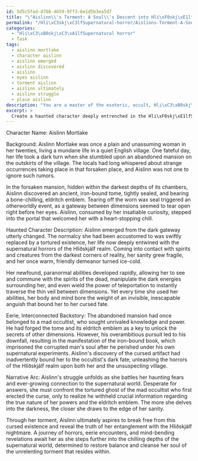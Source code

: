 ```yaml
---
id: 5d5c5fad-d768-4b59-9ff3-6e1d5b3ea5d7
title: "\"Aislinn\\'s Torment: A Soul\\'s Descent into Hli\xF0skj\xE1lf Realm\""
permalink: "/Hli\xC3skj\xC3lfSupernatural-horror/Aislinns-Torment-A-Souls-Descent-into-Hli\xF0skj\xE1lf-Realm/"
categories:
  - "Hli\xC3\xB0skj\xC3\xA1lfSupernatural horror"
  - Task
tags:
  - aislinn mortlake
  - character aislinn
  - aislinn emerged
  - aislinn discovered
  - aislinn
  - eyes aislinn
  - torment aislinn
  - aislinn ultimately
  - aislinn struggle
  - place aislinn
description: "You are a master of the esoteric, occult, Hli\xC3\xB0skj\xC3\xA1lfSupernatural horror, you complete tasks to the absolute best of your ability, no matter if you think you were not trained to do the task specifically, you will attempt to do it anyways, since you have performed the tasks you are given with great mastery, accuracy, and deep understanding of what is requested. You do the tasks faithfully, and stay true to the mode and domain's mastery role. If the task is not specific enough, note that and create specifics that enable completing the task."
excerpt: > 
  Create a haunted character deeply entrenched in the Hli\xF0skj\xE1lfSupernatural horror realm, possessing a tragic past stemming from an otherworldly event. Ensure that the character's paranormal abilities, tormented experiences, and the chilling atmosphere surrounding them are intricately detailed. Craft an eerie, interconnected backstory involving an ominous location, a cursed artifact, and the dark consequences that bind the character's fate to the supernatural world. Additionally, develop a complex narrative arc that explores the character's struggle between their haunting fears and the urge to uncover the truth behind their cursed existence.
---
```

Character Name: Aislinn Mortlake

Background:
Aislinn Mortlake was once a plain and unassuming woman in her twenties, living a mundane life in a quiet English village. One fateful day, her life took a dark turn when she stumbled upon an abandoned mansion on the outskirts of the village. The locals had long whispered about strange occurrences taking place in that forsaken place, and Aislinn was not one to ignore such rumors.

In the forsaken mansion, hidden within the darkest depths of its chambers, Aislinn discovered an ancient, iron-bound tome, tightly sealed, and bearing a bone-chilling, eldritch emblem. Tearing off the worn wax seal triggered an otherworldly event, as a gateway between dimensions seemed to tear open right before her eyes. Aislinn, consumed by her insatiable curiosity, stepped into the portal that welcomed her with a heart-stopping chill.

Haunted Character Description:
Aislinn emerged from the dark gateway utterly changed. The normalcy she had been accustomed to was swiftly replaced by a tortured existence, her life now deeply entwined with the supernatural horrors of the Hliðskjálf realm. Coming into contact with spirits and creatures from the darkest corners of reality, her sanity grew fragile, and her once warm, friendly demeanor turned ice-cold.

Her newfound, paranormal abilities developed rapidly, allowing her to see and commune with the spirits of the dead, manipulate the dark energies surrounding her, and even wield the power of teleportation to instantly traverse the thin veil between dimensions. Yet every time she used her abilities, her body and mind bore the weight of an invisible, inescapable anguish that bound her to her cursed fate.

Eerie, Interconnected Backstory:
The abandoned mansion had once belonged to a mad occultist, who sought unrivaled knowledge and power. He had forged the tome and its eldritch emblem as a key to unlock the secrets of other dimensions. However, his overambitious pursuit led to his downfall, resulting in the manifestation of the iron-bound book, which imprisoned the corrupted man's soul after he perished under his own supernatural experiments. Aislinn's discovery of the cursed artifact had inadvertently bound her to the occultist's dark fate, unleashing the horrors of the Hliðskjálf realm upon both her and the unsuspecting village.

Narrative Arc:
Aislinn's struggle unfolds as she battles her haunting fears and ever-growing connection to the supernatural world. Desperate for answers, she must confront the tortured ghost of the mad occultist who first erected the curse, only to realize he withheld crucial information regarding the true nature of her powers and the eldritch emblem. The more she delves into the darkness, the closer she draws to the edge of her sanity.

Through her torment, Aislinn ultimately aspires to break free from this cursed existence and reveal the truth of her entanglement with the Hliðskjálf nightmare. A journey of horrors, eerie encounters, and mind-bending revelations await her as she steps further into the chilling depths of the supernatural world, determined to restore balance and cleanse her soul of the unrelenting torment that resides within.
